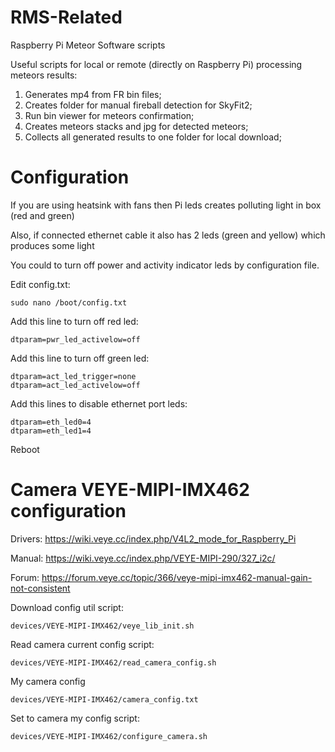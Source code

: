 # RMS-Related
Raspberry Pi Meteor Software scripts

Useful scripts for local or remote (directly on Raspberry Pi) processing meteors results:
1. Generates mp4 from FR bin files;
2. Creates folder for manual fireball detection for SkyFit2;
3. Run bin viewer for meteors confirmation;
4. Creates meteors stacks and jpg for detected meteors;
5. Collects all generated results to one folder for local download;

# Configuration
If you are using heatsink with fans then Pi leds creates polluting light in box (red and green)

Also, if connected ethernet cable it also has 2 leds (green and yellow) which produces some light  

You could to turn off power and activity indicator leds by configuration file.

Edit config.txt:
```Shell
sudo nano /boot/config.txt
```
Add this line to turn off red led:
```
dtparam=pwr_led_activelow=off
```
Add this line to turn off green led:
```
dtparam=act_led_trigger=none
dtparam=act_led_activelow=off
```
Add this lines to disable ethernet port leds:
```
dtparam=eth_led0=4
dtparam=eth_led1=4
```

Reboot

# Camera VEYE-MIPI-IMX462 configuration
Drivers: https://wiki.veye.cc/index.php/V4L2_mode_for_Raspberry_Pi

Manual: https://wiki.veye.cc/index.php/VEYE-MIPI-290/327_i2c/

Forum: https://forum.veye.cc/topic/366/veye-mipi-imx462-manual-gain-not-consistent

Download config util script:
```
devices/VEYE-MIPI-IMX462/veye_lib_init.sh
```

Read camera current config script:
```
devices/VEYE-MIPI-IMX462/read_camera_config.sh
```

My camera config
```
devices/VEYE-MIPI-IMX462/camera_config.txt
```

Set to camera my config script:
```
devices/VEYE-MIPI-IMX462/configure_camera.sh
```
